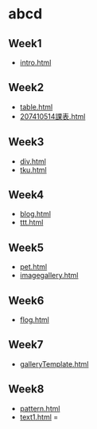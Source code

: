 # abcd
## Week1
* [intro.html]()

## Week2
* [table.html]()
* [207410514課表.html]()

## Week3
* [div.html]()
* [tku.html]()

## Week4
* [blog.html]()
* [ttt.html]()

## Week5
* [pet.html]()
* [imagegallery.html]()

## Week6
* [flog.html]()

## Week7
* [galleryTemplate.html]()

## Week8
* [pattern.html]()
* [text1.html]()
=
